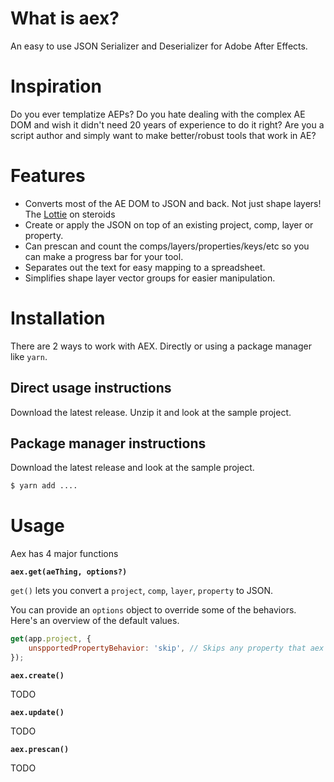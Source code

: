 # What is aex?

An easy to use JSON Serializer and Deserializer for Adobe After Effects.

# Inspiration

Do you ever templatize AEPs? Do you hate dealing with the complex AE DOM and wish it didn't need 20 years of experience to do it right? Are you a script author and simply want to make better/robust tools that work in AE?

# Features

-   Converts most of the AE DOM to JSON and back. Not just shape layers! The [Lottie](https://lottiefiles.com/plugins/after-effects) on steroids
-   Create or apply the JSON on top of an existing project, comp, layer or property.
-   Can prescan and count the comps/layers/properties/keys/etc so you can make a progress bar for your tool.
-   Separates out the text for easy mapping to a spreadsheet.
-   Simplifies shape layer vector groups for easier manipulation.

# Installation

There are 2 ways to work with AEX. Directly or using a package manager like `yarn`.

## Direct usage instructions

Download the latest release. Unzip it and look at the sample project.

## Package manager instructions

Download the latest release and look at the sample project.

```bash
$ yarn add ....
```

# Usage

Aex has 4 major functions

**`aex.get(aeThing, options?)`**

`get()` lets you convert a `project`, `comp`, `layer`, `property` to JSON.

You can provide an `options` object to override some of the behaviors. Here's an overview of the default values.

```javascript
get(app.project, {
    unspportedPropertyBehavior: 'skip', // Skips any property that aex can't deserialize.
});
```

**`aex.create()`**

TODO

**`aex.update()`**

TODO

**`aex.prescan()`**

TODO
